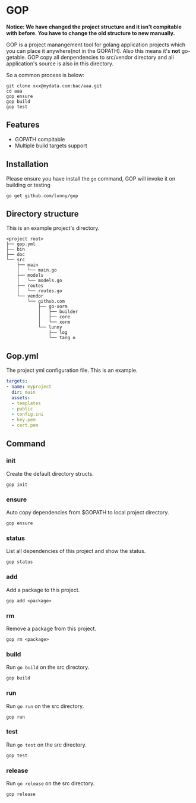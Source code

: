 # GOP

**Notice: We have changed the project structure and it isn't compitable with before. You have to change the old structure to new manually.**

GOP is a project manangement tool for golang application projects which you can place it anywhere(not in the GOPATH). Also this means it's **not** go-getable. GOP copy all denpendencies to src/vendor directory and all application's source is also in this directory. 

So a common process is below:

```
git clone xxx@mydata.com:bac/aaa.git
cd aaa
gop ensure
gop build
gop test
```

## Features

* GOPATH compitable
* Multiple build targets support

## Installation

Please ensure you have install the `go` command, GOP  will invoke it on building or testing

```
go get github.com/lunny/gop
```

## Directory structure

This is an example project's directory.

```
<project root>
├── gop.yml
├── bin
├── doc
└── src
    ├── main
    │   └── main.go
    ├── models
    │   └── models.go
    ├── routes
    │   └── routes.go
    └── vendor
        └── github.com
            ├── go-xorm
            │   ├── builder
            │   ├── core
            │   └── xorm
            └── lunny
                ├── log
                └── tang o
```

## Gop.yml

The project yml configuration file. This is an example.

```yml
targets:
- name: myproject
  dir: main
  assets:
  - templates
  - public
  - config.ini
  - key.pem
  - cert.pem
```

## Command

### init

Create the default directory structs.

```
gop init
```

### ensure

Auto copy dependencies from $GOPATH to local project directory.

```
gop ensure
```

### status

List all dependencies of this project and show the status.

```
gop status
```

### add

Add a package to this project.

```
gop add <package>
```

### rm

Remove a package from this project.

```
gop rm <package>
```

### build

Run `go build` on the src directory.

```
gop build
```

### run

Run `go run` on the src directory.

```
gop run
```

### test

Run `go test` on the src directory.

```
gop test
```

### release

Run `go release` on the src directory.

```
gop release
```